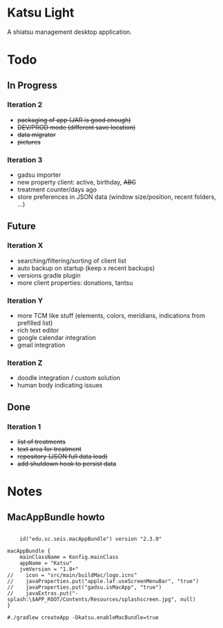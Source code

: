 # Katsu Light

A shiatsu management desktop application.


# Todo

## In Progress

### Iteration 2

* ~~packaging of app (JAR is good enough)~~
* ~~DEV/PROD mode (different save location)~~
* ~~data migrator~~
* ~~pictures~~

### Iteration 3

* gadsu importer
* new property client: active, birthday, ~~ABC~~
* treatment counter/days ago
* store preferences in JSON data (window size/position, recent folders, ...)

## Future

### Iteration X

* searching/filtering/sorting of client list
* auto backup on startup (keep x recent backups)
* versions gradle plugin
* more client properties: donations, tantsu

### Iteration Y

* more TCM like stuff (elements, colors, meridians, indications from prefilled list)
* rich text editor
* google calendar integration
* gmail integration

### Iteration Z

* doodle integration / custom solution
* human body indicating issues

## Done

### Iteration 1

* ~~list of treatments~~
* ~~text area for treatment~~
* ~~repository (JSON full data load)~~
* ~~add shutdown hook to persist data~~


# Notes

## MacAppBundle howto

```

    id("edu.sc.seis.macAppBundle") version "2.3.0"

macAppBundle {
    mainClassName = Konfig.mainClass
    appName = "Katsu"
    jvmVersion = "1.8+"
//    icon = "src/main/buildMac/logo.icns"
//    javaProperties.put("apple.laf.useScreenMenuBar", "true")
//    javaProperties.put("gadsu.isMacApp", "true")
//    javaExtras.put("-splash:\$APP_ROOT/Contents/Resources/splashscreen.jpg", null)
}

#./gradlew createApp -Dkatsu.enableMacBundle=true
```